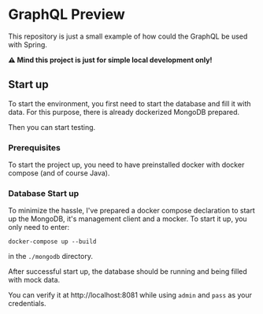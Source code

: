 # GraphQL Preview

This repository is just a small example of how could the GraphQL be used with
Spring.

**⚠️ Mind this project is just for simple local development only!**


## Start up

To start the environment, you first need to start the database and fill it with data. 
For this purpose, there is already dockerized MongoDB prepared.

Then you can start testing.


### Prerequisites

To start the project up, you need to have preinstalled docker with docker compose (and of course Java).


### Database Start up

To minimize the hassle, I've prepared a docker compose declaration to start up the
MongoDB, it's management client and a mocker. To start it up, you only need to enter:

```shell
docker-compose up --build
```

in the `./mongodb` directory.

After successful start up, the database should be running and being filled with
mock data.

You can verify it at http://localhost:8081 while using `admin` and `pass` as
your credentials.
